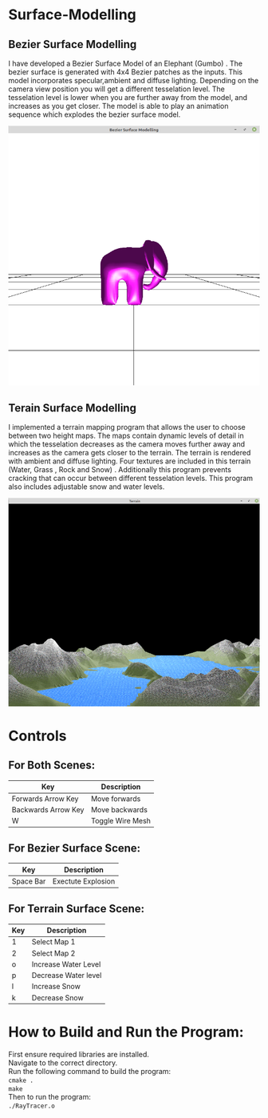 # Surface-Modelling

## Bezier Surface Modelling
I have developed a Bezier Surface Model of an Elephant (Gumbo) .
The bezier surface is generated with 4x4 Bezier patches as the inputs. This model incorporates
specular,ambient and diffuse lighting. Depending on the camera view position you will get a
different tesselation level. The tesselation level is lower when you are further away from the
model, and increases as you get closer. The model is able to play an animation sequence which
explodes the bezier surface model.

![scene](/images/bezier.png) 
  
## Terain Surface Modelling
I implemented a terrain mapping program that allows the user to
choose between two height maps. The maps contain dynamic levels of detail in which the
tesselation decreases as the camera moves further away and increases as the camera gets closer
to the terrain. The terrain is rendered with ambient and diffuse lighting. Four textures are
included in this terrain (Water, Grass , Rock and Snow) . Additionally this program prevents
cracking that can occur between different tesselation levels. This program also includes
adjustable snow and water levels.

![scene](/images/terrain.png) 

# Controls 
## For Both Scenes:
Key | Description
------------ | -------------
Forwards Arrow Key | Move forwards
Backwards Arrow Key | Move backwards
W | Toggle Wire Mesh

## For Bezier Surface Scene:
Key | Description
------------ | -------------
Space Bar | Exectute Explosion

## For Terrain Surface Scene:
Key | Description
------------ | -------------
1 | Select Map 1
2 | Select Map 2
o | Increase Water Level
p | Decrease Water level
l | Increase Snow
k | Decrease Snow

# How to Build and Run the Program:
First ensure required libraries are installed.\
Navigate to the correct directory.\
Run the following command to build the program:\
```cmake .``` \
```make``` \
Then to run the program:\
```./RayTracer.o``` 

